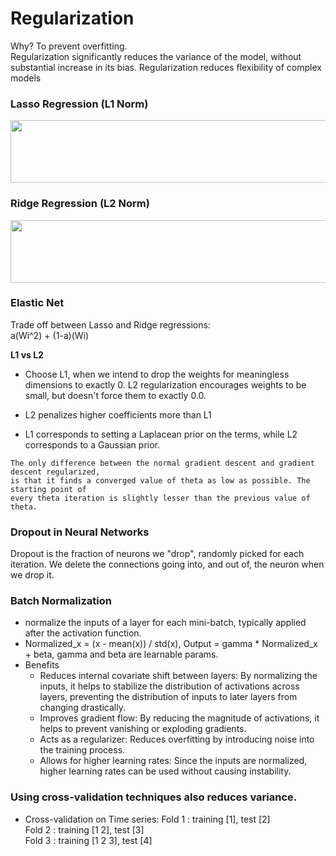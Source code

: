 # Regularization

Why? To prevent overfitting.  
Regularization significantly reduces the variance of the model, without substantial increase in its bias.
Regularization reduces flexibility of complex models

### Lasso Regression (L1 Norm)
<img src = "https://miro.medium.com/max/1094/1*tHJ4sSPYV0bDr8xxEdiwXA.png" width = "600" height = "100">

### Ridge Regression (L2 Norm)
<img src = "https://miro.medium.com/max/1106/1*CiqZ8lhwxi5c4d1nV24w4g.png" width = "600" height = "100">

### Elastic Net
Trade off between Lasso and Ridge regressions:  
a(Wi^2) + (1-a)(Wi)  

**L1 vs L2**
* Choose L1, when we intend to drop the weights for meaningless dimensions to exactly 0.
L2 regularization encourages weights to be small, but doesn't force them to exactly 0.0.

* L2 penalizes higher coefficients more than L1
* L1 corresponds to setting a Laplacean prior on the terms, while L2 corresponds to a Gaussian prior.
```
The only difference between the normal gradient descent and gradient descent regularized, 
is that it finds a converged value of theta as low as possible. The starting point of 
every theta iteration is slightly lesser than the previous value of theta.
```

### Dropout in Neural Networks
Dropout is the fraction of neurons we "drop", randomly picked for each iteration.
We delete the connections going into, and out of, the neuron when we drop it.

### Batch Normalization
* normalize the inputs of a layer for each mini-batch, typically applied after the activation function.
* Normalized_x = (x - mean(x)) / std(x), Output = gamma * Normalized_x + beta, gamma and beta are learnable params.
* Benefits
  * Reduces internal covariate shift between layers: By normalizing the inputs, it helps to stabilize the distribution of activations across layers, preventing the distribution of inputs to later layers from changing drastically.
  * Improves gradient flow: By reducing the magnitude of activations, it helps to prevent vanishing or exploding gradients.
  * Acts as a regularizer: Reduces overfitting by introducing noise into the training process.
  * Allows for higher learning rates: Since the inputs are normalized, higher learning rates can be used without causing instability.   

### Using cross-validation techniques also reduces variance.
* Cross-validation on Time series:
Fold 1 : training [1], test [2]  
Fold 2 : training [1 2], test [3]  
Fold 3 : training [1 2 3], test [4]  
